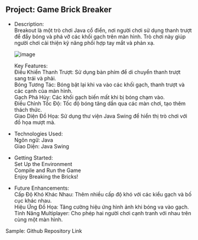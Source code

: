Project: Game Brick Breaker
------------------------------------------------------------------------------------------------------------------------

- Description:<br>
  Breakout là một trò chơi Java cổ điển, nơi người chơi sử dụng thanh trượt để đẩy bóng và phá vỡ các khối gạch trên màn hình. Trò chơi này giúp người chơi cải thiện kỹ năng phối hợp tay mắt và phản xạ.

  ![image](https://github.com/user-attachments/assets/1872d0a0-2cbc-42a4-90c6-e48a2ec90455)

  Key Features:<br>
    Điều Khiển Thanh Trượt: Sử dụng bàn phím để di chuyển thanh trượt sang trái và phải.<br>
    Bóng Tương Tác: Bóng bật lại khi va vào các khối gạch, thanh trượt và các cạnh của màn hình.<br>
    Gạch Phá Hủy: Các khối gạch biến mất khi bị bóng chạm vào.<br>
    Điều Chỉnh Tốc Độ: Tốc độ bóng tăng dần qua các màn chơi, tạo thêm thách thức.<br>
    Giao Diện Đồ Họa: Sử dụng thư viện Java Swing để hiển thị trò chơi với đồ họa mượt mà.<br>


- Technologies Used:<br>
  Ngôn ngữ: Java<br>
  Giao Diện: Java Swing<br>


- Getting Started:<br>
  Set Up the Environment<br>
  Compile and Run the Game<br>
  Enjoy Breaking the Bricks!<br>

- Future Enhancements:<br>
  Cấp Độ Khó Khác Nhau: Thêm nhiều cấp độ khó với các kiểu gạch và bố cục khác nhau.<br>
  Hiệu Ứng Đồ Họa: Tăng cường hiệu ứng hình ảnh khi bóng va vào gạch.<br>
  Tính Năng Multiplayer: Cho phép hai người chơi cạnh tranh với nhau trên cùng một màn hình.<br>

Sample: Github Repository Link

